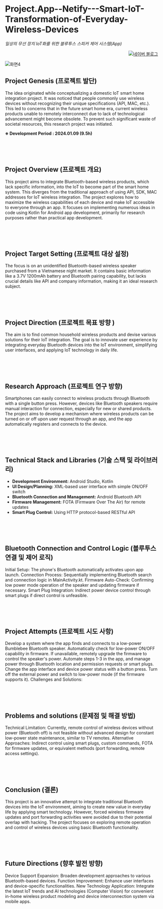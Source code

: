 # Project.App--Netify---Smart-IoT-Transformation-of-Everyday-Wireless-Devices
_일상의 무선 장치 IoT화를 위한 블루투스 스피커 제어 시스템(App)_

<p align="right">
  <a href="https://blog.naver.com/pixelwizard/223317548521">
    <img src="https://img.shields.io/badge/한국어%20번역본-03C75A?style=flat-square&logo=Naver&logoColor=white" alt="네이버 블로그">
  </a> </p>  
  
![화면4](https://github.com/pixelwizard2/Project.App--Netify---Smart-IoT-Transformation-of-Everyday-Wireless-Devices/assets/138272416/29a1e1cc-0f22-453b-97dd-d65fbf48d09f)

## Project Genesis (프로젝트 발단)

The idea originated while conceptualizing a domestic IoT smart home integration project. It was noticed that people commonly use wireless devices without recognizing their unique specifications (API, MAC, etc.). This led to concerns that in the future smart home era, current wireless products unable to remotely interconnect due to lack of technological advancement might become obsolete. To prevent such significant waste of societal resources, this research project was initiated.

**※ Development Period : 2024.01.09 (9.5h)**

<br> <br> <br>

## Project Overview (프로젝트 개요)

This project aims to integrate Bluetooth-based wireless products, which lack specific information, into the IoT to become part of the smart home system. This diverges from the traditional approach of using API, SDK, MAC addresses for IoT wireless integration. The project explores how to maximize the wireless capabilities of each device and make IoT accessible to everyone through an app. It focuses on implementing numerous ideas in code using Kotlin for Android app development, primarily for research purposes rather than practical app development.

<br> <br> <br>

## Project Target Setting (프로젝트 대상 설정)

The focus is on an unidentified Bluetooth-based wireless speaker purchased from a Vietnamese night market. It contains basic information like a 3.7V 1200mAh battery and Bluetooth pairing capability, but lacks crucial details like API and company information, making it an ideal research subject.

<br> <br> <br>

## Project Direction (프로젝트 목표 방향 )

The aim is to find common household wireless products and devise various solutions for their IoT integration. The goal is to innovate user experience by integrating everyday Bluetooth devices into the IoT environment, simplifying user interfaces, and applying IoT technology in daily life.

<br> <br> <br>

## Research Approach (프로젝트 연구 방향)

Smartphones can easily connect to wireless products through Bluetooth with a single button press. However, devices like Bluetooth speakers require manual interaction for connection, especially for new or shared products. The project aims to develop a mechanism where wireless products can be turned on or off upon user request through an app, and the app automatically registers and connects to the device.

<br> <br> <br>

## Technical Stack and Libraries (기술 스택 및 라이브러리)

- **Development Environment:** Android Studio, Kotlin
- **UI Design/Planning:** XML-based user interface with simple ON/OFF switch
- **Bluetooth Connection and Management:** Android Bluetooth API
- **Firmware Management:** FOTA (Firmware Over The Air) for remote updates
- **Smart Plug Control:** Using HTTP protocol-based RESTful API

<br> <br> <br>

## Bluetooth Connection and Control Logic (블루투스 연결 및 제어 로직)

Initial Setup: The phone's Bluetooth automatically activates upon app launch.
Connection Process: Sequentially implementing Bluetooth search and connection logic in MainActivity.kt.
Firmware Auto-Check: Confirming low power mode operation of the speaker and updating firmware if necessary.
Smart Plug Integration: Indirect power device control through smart plugs if direct control is unfeasible.

<br> <br> <br>

## Project Attempts (프로젝트 시도 사항)

Develop a system where the app finds and connects to a low-power Bumblebee Bluetooth speaker.
Automatically check for low-power ON/OFF capability in firmware.
If unavailable, remotely upgrade the firmware to control the speaker's power.
Automate steps 1-3 in the app, and manage power through Bluetooth location and permission requests or smart plugs.
Change the app interface and device power status with a button press.
Turn off the external power and switch to low-power mode (if the firmware supports it).
Challenges and Solutions:

<br> <br> <br>

## Problems and solutions (문제점 및 해결 방법)

Technical Limitation: Currently, remote control of wireless devices without power (Bluetooth off) is not feasible without advanced design for constant low-power state maintenance, similar to TV remotes.
Alternative Approaches: Indirect control using smart plugs, custom commands, FOTA for firmware updates, or equivalent methods (port forwarding, remote access settings).

<br> <br> <br>

## Conclusion (결론)

This project is an innovative attempt to integrate traditional Bluetooth devices into the IoT environment, aiming to create new value in everyday life by applying smart technology. However, forced wireless firmware updates and port forwarding activities were avoided due to their potential overlap with hacking. The project focuses on exploring remote operation and control of wireless devices using basic Bluetooth functionality.

<br> <br> <br>

## Future Directions (향후 발전 방향)

Device Support Expansion: Broaden development approaches to various Bluetooth-based devices.
Function Improvement: Enhance user interfaces and device-specific functionalities.
New Technology Application: Integrate the latest IoT trends and AI technologies (Computer Vision) for convenient in-home wireless product modeling and device interconnection system via mobile apps.
